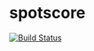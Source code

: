 # spotscore

[![Build Status](https://travis-ci.org/SpotScore/spotscore.svg?branch=master)](https://travis-ci.org/SpotScore/spotscore)
